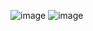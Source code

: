 ![image](https://user-images.githubusercontent.com/113071563/215850268-8e730b35-f904-4474-a82e-c25c21c80d64.png)
![image](https://user-images.githubusercontent.com/113071563/215850436-756dd556-1158-4148-8a9a-be530ca7d8a4.png)
